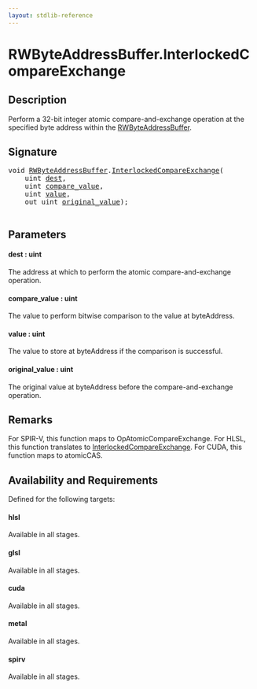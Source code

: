 ```yaml
---
layout: stdlib-reference
---
```


# RWByteAddressBuffer\.InterlockedCompareExchange

## Description

Perform a 32-bit integer atomic compare-and-exchange operation at
the specified byte address within the <span class='code'><a href="index.md" class="code_type">RWByteAddressBuffer</a></span>.



## Signature 

<pre>
<span class="code_keyword">void</span> <a href="index.md" class="code_type">RWByteAddressBuffer</a>.<a href="interlockedcompareexchange-0bi.md">InterlockedCompareExchange</a>(
    <span class="code_keyword">uint</span> <a href="interlockedcompareexchange-0bi.md#decl-dest" class="code_param">dest</a>,
    <span class="code_keyword">uint</span> <a href="interlockedcompareexchange-0bi.md#decl-compare_value" class="code_param">compare_value</a>,
    <span class="code_keyword">uint</span> <a href="interlockedcompareexchange-0bi.md#decl-value" class="code_param">value</a>,
    <span class="code_keyword">out</span> <span class="code_keyword">uint</span> <a href="interlockedcompareexchange-0bi.md#decl-original_value" class="code_param">original_value</a>);

</pre>

## Parameters

####  <a id="decl-dest"></a>dest  : uint
The address at which to perform the atomic compare-and-exchange operation.

####  <a id="decl-compare_value"></a>compare\_value  : uint
The value to perform bitwise comparison to the value at <span class='code'>byteAddress</span>.

####  <a id="decl-value"></a>value  : uint
The value to store at <span class='code'>byteAddress</span> if the comparison is successful.

####  <a id="decl-original_value"></a>original\_value  : uint
The original value at <span class='code'>byteAddress</span> before the compare-and-exchange operation.


## Remarks
For SPIR-V, this function maps to <span class='code'>OpAtomicCompareExchange</span>. For HLSL, this function
translates to <span class='code'><a href="interlockedcompareexchange-0bi.md">InterlockedCompareExchange</a></span>.
For CUDA, this function maps to <span class='code'>atomicCAS</span>.


## Availability and Requirements

Defined for the following targets:

#### hlsl
Available in all stages.

#### glsl
Available in all stages.

#### cuda
Available in all stages.

#### metal
Available in all stages.

#### spirv
Available in all stages.




<script>
// Fix .md links to .html when on ReadTheDocs
if (window.location.hostname.includes('readthedocs') || 
    window.location.hostname.includes('rtfd.io')) {
  document.addEventListener('DOMContentLoaded', function() {
    const links = document.querySelectorAll('a');
    links.forEach(link => {
      const href = link.getAttribute('href');
      if (href && href.includes('.md')) {
        // This regex will handle .md links with or without fragment identifiers or query parameters
        link.href = link.href.replace(/(.+)\.md(#[^?]*)?(\?.*)?$/, '$1.html$2$3');
      }
    });
  });
}
</script>
